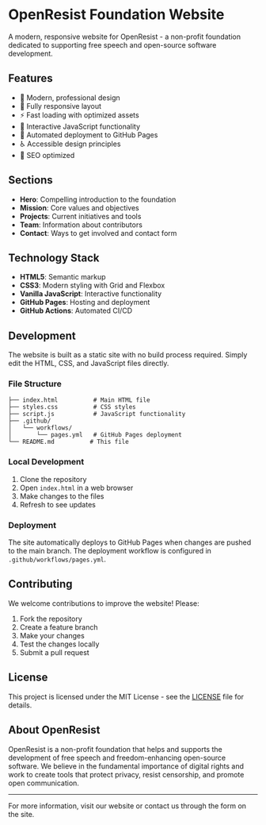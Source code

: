 # OpenResist Foundation Website

A modern, responsive website for OpenResist - a non-profit foundation dedicated to supporting free speech and open-source software development.

## Features

- 🎨 Modern, professional design
- 📱 Fully responsive layout
- ⚡ Fast loading with optimized assets
- 🔧 Interactive JavaScript functionality
- 🚀 Automated deployment to GitHub Pages
- ♿ Accessible design principles
- 🎯 SEO optimized

## Sections

- **Hero**: Compelling introduction to the foundation
- **Mission**: Core values and objectives
- **Projects**: Current initiatives and tools
- **Team**: Information about contributors
- **Contact**: Ways to get involved and contact form

## Technology Stack

- **HTML5**: Semantic markup
- **CSS3**: Modern styling with Grid and Flexbox
- **Vanilla JavaScript**: Interactive functionality
- **GitHub Pages**: Hosting and deployment
- **GitHub Actions**: Automated CI/CD

## Development

The website is built as a static site with no build process required. Simply edit the HTML, CSS, and JavaScript files directly.

### File Structure

```
├── index.html          # Main HTML file
├── styles.css          # CSS styles
├── script.js           # JavaScript functionality
├── .github/
│   └── workflows/
│       └── pages.yml   # GitHub Pages deployment
└── README.md          # This file
```

### Local Development

1. Clone the repository
2. Open `index.html` in a web browser
3. Make changes to the files
4. Refresh to see updates

### Deployment

The site automatically deploys to GitHub Pages when changes are pushed to the main branch. The deployment workflow is configured in `.github/workflows/pages.yml`.

## Contributing

We welcome contributions to improve the website! Please:

1. Fork the repository
2. Create a feature branch
3. Make your changes
4. Test the changes locally
5. Submit a pull request

## License

This project is licensed under the MIT License - see the [LICENSE](LICENSE) file for details.

## About OpenResist

OpenResist is a non-profit foundation that helps and supports the development of free speech and freedom-enhancing open-source software. We believe in the fundamental importance of digital rights and work to create tools that protect privacy, resist censorship, and promote open communication.

---

For more information, visit our website or contact us through the form on the site.